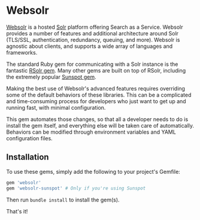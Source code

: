 # Websolr

[Websolr](https://www.websolr.com/) is a hosted [Solr](https://lucene.apache.org/solr/) platform offering Search as a Service. Websolr provides a number of features and additional architecture around Solr (TLS/SSL, authentication, redundancy, queuing, and more). Websolr is agnostic about clients, and supports a wide array of languages and frameworks.

The standard Ruby gem for communicating with a Solr instance is the fantastic [RSolr gem](https://github.com/rsolr/rsolr). Many other gems are built on top of RSolr, including the extremely popular [Sunspot gem](https://github.com/sunspot/sunspot).

Making the best use of Websolr's advanced features requires overriding some of the default behaviors of these libraries. This can be a complicated and time-consuming process for developers who just want to get up and running fast, with minimal configuration.

This gem automates those changes, so that all a developer needs to do is install the gem itself, and everything else will be taken care of automatically. Behaviors can be modified through environment variables and YAML configuration files.

## Installation

To use these gems, simply add the following to your project's Gemfile:

```ruby
gem 'websolr'
gem 'websolr-sunspot' # Only if you're using Sunspot
```

Then run `bundle install` to install the gem(s).

That's it!
